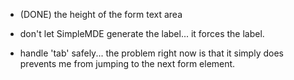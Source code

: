 - (DONE) the height of the form text area

- don't let SimpleMDE generate the label... it forces the label.

- handle 'tab' safely... the problem right now is that it simply does prevents
  me from jumping to the next form element.

